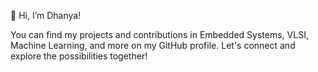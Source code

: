 👋 Hi, I’m Dhanya!

You can find my projects and contributions in Embedded Systems, VLSI, Machine Learning, and more on my GitHub profile. Let's connect and explore the possibilities together!

<!---
Dhanya0181/Dhanya0181 is a ✨ special ✨ repository because its `README.md` (this file) appears on your GitHub profile.
You can click the Preview link to take a look at your changes.
--->
